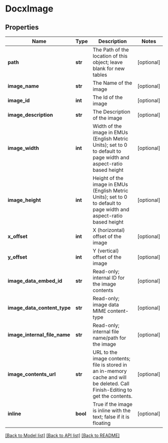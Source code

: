 # DocxImage

## Properties
Name | Type | Description | Notes
------------ | ------------- | ------------- | -------------
**path** | **str** | The Path of the location of this object; leave blank for new tables | [optional] 
**image_name** | **str** | The Name of the image | [optional] 
**image_id** | **int** | The Id of the image | [optional] 
**image_description** | **str** | The Description of the image | [optional] 
**image_width** | **int** | Width of the image in EMUs (English Metric Units); set to 0 to default to page width and aspect-ratio based height | [optional] 
**image_height** | **int** | Height of the image in EMUs (English Metric Units); set to 0 to default to page width and aspect-ratio based height | [optional] 
**x_offset** | **int** | X (horizontal) offset of the image | [optional] 
**y_offset** | **int** | Y (vertical) offset of the image | [optional] 
**image_data_embed_id** | **str** | Read-only; internal ID for the image contents | [optional] 
**image_data_content_type** | **str** | Read-only; image data MIME content-type | [optional] 
**image_internal_file_name** | **str** | Read-only; internal file name/path for the image | [optional] 
**image_contents_url** | **str** | URL to the image contents; file is stored in an in-memory cache and will be deleted.  Call Finish-Editing to get the contents. | [optional] 
**inline** | **bool** | True if the image is inline with the text; false if it is floating | [optional] 

[[Back to Model list]](../README.md#documentation-for-models) [[Back to API list]](../README.md#documentation-for-api-endpoints) [[Back to README]](../README.md)


